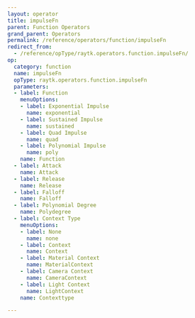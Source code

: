 ```yaml
---
layout: operator
title: impulseFn
parent: Function Operators
grand_parent: Operators
permalink: /reference/operators/function/impulseFn
redirect_from:
  - /reference/opType/raytk.operators.function.impulseFn/
op:
  category: function
  name: impulseFn
  opType: raytk.operators.function.impulseFn
  parameters:
  - label: Function
    menuOptions:
    - label: Exponential Impulse
      name: exponential
    - label: Sustained Impulse
      name: sustained
    - label: Quad Impulse
      name: quad
    - label: Polynomial Impulse
      name: poly
    name: Function
  - label: Attack
    name: Attack
  - label: Release
    name: Release
  - label: Falloff
    name: Falloff
  - label: Polynomial Degree
    name: Polydegree
  - label: Context Type
    menuOptions:
    - label: None
      name: none
    - label: Context
      name: Context
    - label: Material Context
      name: MaterialContext
    - label: Camera Context
      name: CameraContext
    - label: Light Context
      name: LightContext
    name: Contexttype

---
```

